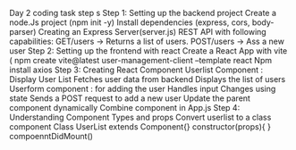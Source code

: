 Day 2 coding task step s Step 1: Setting up the backend project 
Create a node.Js project (npm init -y)
Install dependencies (express, cors, body-parser)
Creating an Express Server(server.js)
REST API with following capabilities:
GET/users  -> Returns a list of users.
POST/users -> Ass a new user 
Step 2: Setting up the frontend with react
Create a React App with vite (
npm create vite@latest user-management-client –template react
Npm install axios
Step 3: Creating React Component
Userlist Component : Display User List 
Fetches user data from backend
Displays the list of users 
Userform component : for adding the user
Handles input Changes using state
Sends a POST request to add a new user
Update the parent component dynamically
Combine component in App.js
Step 4: Understanding Component Types and props
 Convert userlist to a class component 
	Class UserList extends Component{}
constructor(props){ }
compoenntDidMount()
